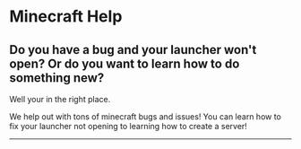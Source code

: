 # Minecraft Help
<h2>Do you have a bug and your launcher won't open? Or do you want to learn how to do something new?</h2>
<p>Well your in the right place.</p>
<p>We help out with tons of minecraft bugs and issues! You can learn how to fix your launcher not opening to learning how to create a server!</p>

<hr>
